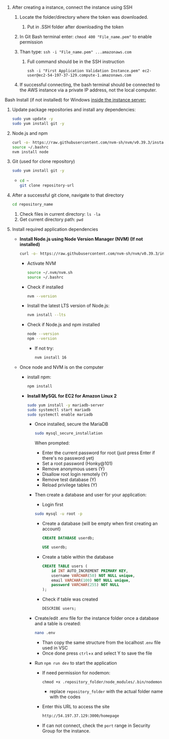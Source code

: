 1. After creating a instance, connect the instance using SSH
   1. Locate the folder/directory where the token was downloaded.
      1. Put in .SSH folder after downloading the token
      
   2. In Git Bash terminal enter: `chmod 400 "File_name.pem"` to enable permission
   
   3. Than type: `ssh -i "File_name.pem" ...amazonaws.com`
      1. Full command should be in the SSH instruction
      
         `ssh -i "First Application Validation Instance.pem" ec2-user@ec2-54-197-37-129.compute-1.amazonaws.com`
      
   4. If successful connecting, the bash terminal should be connected to the AWS instance via a private IP address, not the local computer. 

Bash Install (if not installed) for Windows <u>inside the instance server:</u>

1. Update package repositories and install any dependencies:

   ```bash
   sudo yum update -y
   sudo yum install git -y
   ```

2. Node.js and npm 

   ```bash
   curl -o- https://raw.githubusercontent.com/nvm-sh/nvm/v0.39.3/install.sh | bash
   source ~/.bashrc
   nvm install node
   ```

3. Git (used for clone repository)

   ```bash
   sudo yum install git -y
   ```

   - ```bash
     cd ~
     git clone repository-url
     ```

4. After a successful git clone, navigate to that directory

   ```bash
   cd repository_name
   ```

   1. Check files in current directory: `ls -la`
   2. Get current directory path: `pwd`

5. Install required application dependencies

   - **Install Node.js using Node Version Manager (NVM) (If not installed)**

     ```bash
     curl -o- https://raw.githubusercontent.com/nvm-sh/nvm/v0.39.3/install.sh | bash
     ```

     - Activate NVM

         ```bash
         source ~/.nvm/nvm.sh
         source ~/.bashrc
         ```

     - Check if installed

         ```bash
         nvm --version
         ```
   
     - Install the latest LTS version of Node.js:
   
       ```bash
       nvm install --lts
       ```
   
     - Check if Node.js and npm installed
   
       ```bash
       node --version
       npm --version
       ```
   
       - If not try:
   
         ```bash
         nvm install 16
         ```
   
   - Once node and NVM is on the computer
   
     - install npm: 
   
       ```bash
       npm install
       ```
   
     - **Install MySQL for EC2 for Amazon Linux 2**
   
       ```bash
       sudo yum install -y mariadb-server
       sudo systemctl start mariadb
       sudo systemctl enable mariadb
       ```
   
       - Once installed, secure the MariaDB
     
         ```bash
         sudo mysql_secure_installation
         ```
     
         When prompted:
     
         - Enter the current password for root (just press Enter if there's no password yet)
         - Set a root password (Honky@101)
         - Remove anonymous users (Y)
         - Disallow root login remotely (Y)
         - Remove test database (Y)
         - Reload privilege tables (Y)
     
       - Then create a database and user for your application:
     
         - Login first
     
         ```bash
         sudo mysql -u root -p
         ```
     
         - Create a database (will be empty when first creating an account)
     
           ```sql
           CREATE DATABASE userdb;
           ```
     
           ```sql
           USE userdb;
           ```
     
           
     
         - Create a table within the database
     
           ```sql
           CREATE TABLE users (
               id INT AUTO_INCREMENT PRIMARY KEY,
               username VARCHAR(50) NOT NULL unique,
               email VARCHAR(100) NOT NULL unique,
               password VARCHAR(255) NOT NULL
           );
           ```
     
         - Check if table was created
     
           ```sql
           DESCRIBE users;
           ```
     
       - Create/edit .env file for the instance folder once a database and a table is created:
     
         ```bash
         nano .env
         ```
     
         - Than copy the same structure from the localhost .`env` file used in VSC
         - Once done press `ctrl`+`x` and select Y to save the file
     
       - Run `npm run dev` to start the application
     
         - If need permission for nodemon:
     
             `chmod +x .repository_folder/node_modules/.bin/nodemon`
         
             - replace `repository_folder` with the actual folder name with the codes
     
         - Enter this URL to access the site
     
             ```html
             http://54.197.37.129:3000/homepage
             ```
         
         - If can not connect, check the `port` range in Security Group for the instance. 
         
         

